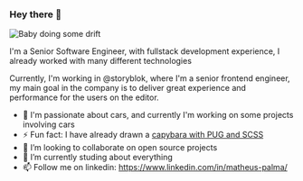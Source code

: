 ### Hey there 👋

![Baby doing some drift](https://i.giphy.com/media/3ov9jWu7BuHufyLs7m/giphy.webp)

I'm a Senior Software Engineer, with fullstack development experience, I already worked with many different technologies

Currently, I'm working in @storyblok, where I'm a senior frontend engineer, my main goal in the company is to deliver great experience and performance for the users on the editor.

- 🚗 I'm passionate about cars, and currently I'm working on some projects involving cars
- ⚡ Fun fact: I have already drawn a [capybara with PUG and SCSS](https://codepen.io/mmatheuspalma/pen/ooOQvZ)
- 👯 I’m looking to collaborate on open source projects
- 🌱 I’m currently studing about everything
- 📫 Follow me on linkedin: https://www.linkedin.com/in/matheus-palma/

<!--
**mmatheuspalma/mmatheuspalma** is a ✨ _special_ ✨ repository because its `README.md` (this file) appears on your GitHub profile.

Here are some ideas to get you started:

- 🔭 I’m currently working on ...
- 🌱 I’m currently learning ...
- 👯 I’m looking to collaborate on ...
- 🤔 I’m looking for help with ...
- 💬 Ask me about ...
- 📫 How to reach me: ...
- 😄 Pronouns: ...
- ⚡ Fun fact: ...
-->
